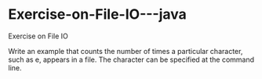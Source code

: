 # Exercise-on-File-IO---java


Exercise on File IO

 Write an example that counts the number of times a particular character, such as e, appears in a file. The character can be specified
at the command line.
